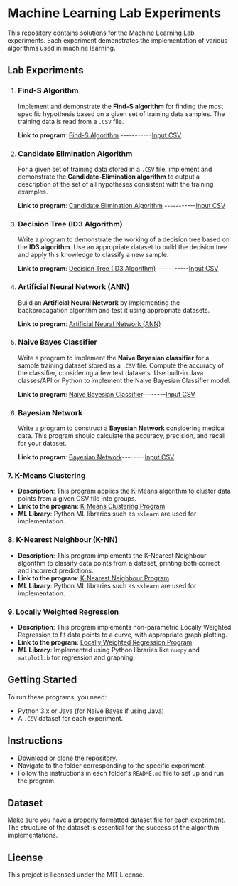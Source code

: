 # Machine Learning Lab Experiments

This repository contains solutions for the Machine Learning Lab experiments. Each experiment demonstrates the implementation of various algorithms used in machine learning.

## Lab Experiments

1. ### Find-S Algorithm
   Implement and demonstrate the **Find-S algorithm** for finding the most specific hypothesis based on a given set of training data samples. The training data is read from a `.CSV` file.

   **Link to program**: [Find-S Algorithm](Programs/first-find-s.py) -----------[Input CSV](Programs/dataset-1.csv)

2. ### Candidate Elimination Algorithm
   For a given set of training data stored in a `.CSV` file, implement and demonstrate the **Candidate-Elimination algorithm** to output a description of the set of all hypotheses consistent with the training examples.

   **Link to program**: [Candidate Elimination Algorithm](Programs/candidate.py) -----------[Input CSV](Programs/dataset-1.csv)

3. ### Decision Tree (ID3 Algorithm)
   Write a program to demonstrate the working of a decision tree based on the **ID3 algorithm**. Use an appropriate dataset to build the decision tree and apply this knowledge to classify a new sample.

   **Link to program**: [Decision Tree (ID3 Algorithm)](Programs/ID3.py) -----------[Input CSV](Programs/ID3.csv)

4. ### Artificial Neural Network (ANN)
   Build an **Artificial Neural Network** by implementing the backpropagation algorithm and test it using appropriate datasets.

   **Link to program**: [Artificial Neural Network (ANN)](Programs/ANN.py)

5. ### Naive Bayes Classifier
   Write a program to implement the **Naive Bayesian classifier** for a sample training dataset stored as a `.CSV` file. Compute the accuracy of the classifier, considering a few test datasets. Use built-in Java classes/API or Python to implement the Naive Bayesian Classifier model.

   **Link to program**: [Naive Bayesian Classifier](Programs/NaiveBayes.py)--------[Input CSV](Programs/NB.csv)
6. ### Bayesian Network
   Write a program to construct a **Bayesian Network** considering medical data. This program should calculate the accuracy, precision, and recall for your dataset.

   **Link to program**: [Bayesian Network](Programs/bayes-network.py)--------[Input CSV](Programs/network.csv)
### 7. **K-Means Clustering**
   - **Description**: This program applies the K-Means algorithm to cluster data points from a given CSV file into groups.
   - **Link to the program**: [K-Means Clustering Program](Programs/k-means-cluster.py)
   - **ML Library**: Python ML libraries such as `sklearn` are used for implementation.

### 8. **K-Nearest Neighbour (K-NN)**
   - **Description**: This program implements the K-Nearest Neighbour algorithm to classify data points from a dataset, printing both correct and incorrect predictions.
   - **Link to the program**: [K-Nearest Neighbour Program](Programs/k_nearest_neighbour.py)
   - **ML Library**: Python ML libraries such as `sklearn` are used for implementation.

### 9. **Locally Weighted Regression**
   - **Description**: This program implements non-parametric Locally Weighted Regression to fit data points to a curve, with appropriate graph plotting.
   - **Link to the program**: [Locally Weighted Regression Program](Programs/regression.py)
   - **ML Library**: Implemented using Python libraries like `numpy` and `matplotlib` for regression and graphing.

## Getting Started

To run these programs, you need:

- Python 3.x or Java (for Naive Bayes if using Java)
- A `.CSV` dataset for each experiment.

## Instructions

- Download or clone the repository.
- Navigate to the folder corresponding to the specific experiment.
- Follow the instructions in each folder's `README.md` file to set up and run the program.

## Dataset

Make sure you have a properly formatted dataset file for each experiment. The structure of the dataset is essential for the success of the algorithm implementations.

## License

This project is licensed under the MIT License.
